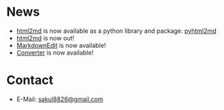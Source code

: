 # News

- [html2md](https://github.com/tim-gromeyer/html2md) is now available as a python library and package: [pyhtml2md](https://pypi.org/project/pyhtml2md/)
- [html2md](https://github.com/tim-gromeyer/html2md) is now out!
- [MarkdownEdit](https://github.com/tim-gromeyer/MarkdownEdit) is now available!
- [Converter](https://github.com/tim-gromeyer/Converter) is now available!

# Contact
- E-Mail: <sakul8826@gmail.com>
